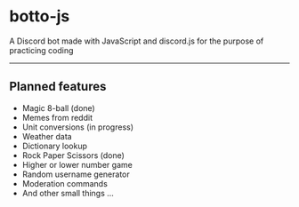 # botto-js

A Discord bot made with JavaScript and discord.js for the purpose of practicing coding

---

## Planned features

-   Magic 8-ball (done)
-   Memes from reddit
-   Unit conversions (in progress)
-   Weather data
-   Dictionary lookup
-   Rock Paper Scissors (done)
-   Higher or lower number game
-   Random username generator
-   Moderation commands
-   And other small things ...
